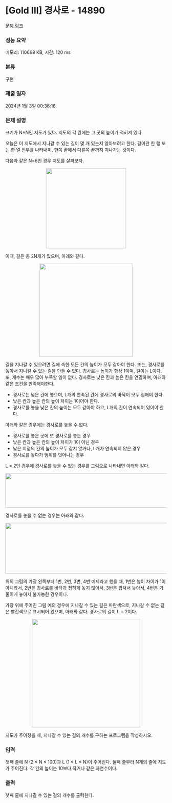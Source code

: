 # [Gold III] 경사로 - 14890 

[문제 링크](https://www.acmicpc.net/problem/14890) 

### 성능 요약

메모리: 110668 KB, 시간: 120 ms

### 분류

구현

### 제출 일자

2024년 1월 3일 00:36:16

### 문제 설명

<p>크기가 N×N인 지도가 있다. 지도의 각 칸에는 그 곳의 높이가 적혀져 있다. </p>

<p>오늘은 이 지도에서 지나갈 수 있는 길이 몇 개 있는지 알아보려고 한다. 길이란 한 행 또는 한 열 전부를 나타내며, 한쪽 끝에서 다른쪽 끝까지 지나가는 것이다. </p>

<p>다음과 같은 N=6인 경우 지도를 살펴보자.</p>

<p style="text-align:center"><img alt="" src="https://onlinejudgeimages.s3-ap-northeast-1.amazonaws.com/problem/14890/1.png" style="height:250px; width:250px"></p>

<p>이때, 길은 총 2N개가 있으며, 아래와 같다.</p>

<p style="text-align:center"><img alt="" src="https://onlinejudgeimages.s3-ap-northeast-1.amazonaws.com/problem/14890/2.png" style="height:290px; width:290px"></p>

<p>길을 지나갈 수 있으려면 길에 속한 모든 칸의 높이가 모두 같아야 한다. 또는, 경사로를 놓아서 지나갈 수 있는 길을 만들 수 있다. 경사로는 높이가 항상 1이며, 길이는 L이다. 또, 개수는 매우 많아 부족할 일이 없다. 경사로는 낮은 칸과 높은 칸을 연결하며, 아래와 같은 조건을 만족해야한다.</p>

<ul>
	<li>경사로는 낮은 칸에 놓으며, L개의 연속된 칸에 경사로의 바닥이 모두 접해야 한다.</li>
	<li>낮은 칸과 높은 칸의 높이 차이는 1이어야 한다.</li>
	<li>경사로를 놓을 낮은 칸의 높이는 모두 같아야 하고, L개의 칸이 연속되어 있어야 한다.</li>
</ul>

<p>아래와 같은 경우에는 경사로를 놓을 수 없다.</p>

<ul>
	<li>경사로를 놓은 곳에 또 경사로를 놓는 경우</li>
	<li>낮은 칸과 높은 칸의 높이 차이가 1이 아닌 경우</li>
	<li>낮은 지점의 칸의 높이가 모두 같지 않거나, L개가 연속되지 않은 경우</li>
	<li>경사로를 놓다가 범위를 벗어나는 경우</li>
</ul>

<p>L = 2인 경우에 경사로를 놓을 수 있는 경우를 그림으로 나타내면 아래와 같다.</p>

<p style="text-align:center"><img alt="" src="https://onlinejudgeimages.s3-ap-northeast-1.amazonaws.com/problem/14890/3.png" style="height:107px; width:687px"></p>

<p>경사로를 놓을 수 없는 경우는 아래와 같다.</p>

<p style="text-align:center"><img alt="" src="https://onlinejudgeimages.s3-ap-northeast-1.amazonaws.com/problem/14890/4.png" style="height:158px; width:1023px"></p>

<p>위의 그림의 가장 왼쪽부터 1번, 2번, 3번, 4번 예제라고 했을 때, 1번은 높이 차이가 1이 아니라서, 2번은 경사로를 바닥과 접하게 놓지 않아서, 3번은 겹쳐서 놓아서, 4번은 기울이게 놓아서 불가능한 경우이다.</p>

<p>가장 위에 주어진 그림 예의 경우에 지나갈 수 있는 길은 파란색으로, 지나갈 수 없는 길은 빨간색으로 표시되어 있으며, 아래와 같다. 경사로의 길이 L = 2이다.</p>

<p style="text-align:center"><img alt="" src="https://upload.acmicpc.net/255e47cf-0988-4b7f-b81c-2742f010a4c5/-/preview/" style="width: 338px; height: 338px;"></p>

<p>지도가 주어졌을 때, 지나갈 수 있는 길의 개수를 구하는 프로그램을 작성하시오.</p>

### 입력 

 <p>첫째 줄에 N (2 ≤ N ≤ 100)과 L (1 ≤ L ≤ N)이 주어진다. 둘째 줄부터 N개의 줄에 지도가 주어진다. 각 칸의 높이는 10보다 작거나 같은 자연수이다.</p>

### 출력 

 <p>첫째 줄에 지나갈 수 있는 길의 개수를 출력한다.</p>

